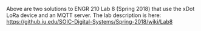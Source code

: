 Above are two solutions to ENGR 210 Lab 8 (Spring 2018) that use the xDot LoRa device and an MQTT server. The lab description is here: https://github.iu.edu/SOIC-Digital-Systems/Spring-2018/wiki/Lab8

